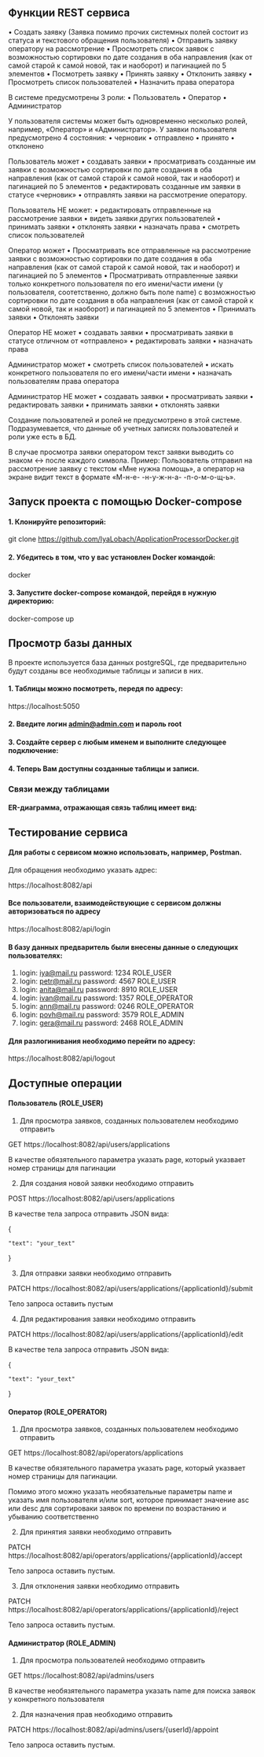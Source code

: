 
## Функции REST сервиса
•	Создать заявку (Заявка помимо прочих системных полей состоит из статуса и текстового обращения пользователя)
•	Отправить заявку оператору на рассмотрение
•	Просмотреть список заявок с возможностью сортировки по дате создания в оба направления (как от самой старой к самой новой, так и наоборот) и пагинацией по 5 элементов
•	Посмотреть заявку
•	Принять заявку
•	Отклонить заявку
•	Просмотреть список пользователей
•	Назначить права оператора

В системе предусмотрены 3 роли:
•	Пользователь
•	Оператор
•	Администратор

У пользователя системы может быть одновременно несколько ролей, например, «Оператор» и «Администратор». 
У заявки пользователя предусмотрено 4 состояния:
•	черновик
•	отправлено
•	принято
•	отклонено

Пользователь может 
•	создавать заявки
•	просматривать созданные им заявки с возможностью сортировки по дате создания в оба направления (как от самой старой к самой новой, так и наоборот) и пагинацией по 5 элементов
•	редактировать созданные им заявки в статусе «черновик»
•	отправлять заявки на рассмотрение оператору.

Пользователь НЕ может:
•	редактировать отправленные на рассмотрение заявки
•	видеть заявки других пользователей
•	принимать заявки
•	отклонять заявки
•	назначать права
•	смотреть список пользователей

Оператор может
•	Просматривать все отправленные на рассмотрение  заявки с возможностью сортировки по дате создания в оба направления (как от самой старой к самой новой, так и наоборот) и пагинацией по 5 элементов
•	Просматривать отправленные заявки только конкретного пользователя по его имени/части имени (у пользователя, соотетственно, должно быть поле name) с возможностью сортировки по дате создания в оба направления (как от самой старой к самой новой, так и наоборот) и пагинацией по 5 элементов
•	Принимать заявки
•	Отклонять заявки

Оператор НЕ может
•	создавать заявки
•	просматривать заявки в статусе отличном от «отправлено»
•	редактировать заявки
•	назначать права

Администратор может
•	смотреть список пользователей
•	искать конкретного пользователя по его имени/части имени
•	назначать пользователям права оператора

Администратор НЕ может
•	создавать заявки
•	просматривать заявки
•	редактировать заявки 
•	принимать заявки
•	отклонять заявки

Создание пользователей и ролей не предусмотрено в этой системе. Подразумевается, что данные об учетных записях пользователей и роли уже есть в БД.

В случае просмотра заявки оператором текст заявки выводить со знаком <-> после каждого символа. Пример: Пользователь отправил на рассмотрение заявку с текстом «Мне нужна помощь», а оператор на экране видит текст в формате «М-н-е- -н-у-ж-н-а- -п-о-м-о-щ-ь».



## Запуск проекта с помощью Docker-compose

#### 1. Клонируйте репозиторий:

git clone https://github.com/IyaLobach/ApplicationProcessorDocker.git

#### 2. Убедитесь в том, что у вас установлен Docker командой:
docker

#### 3. Запустите docker-compose командой, перейдя в нужную директорию:

docker-compose up

## Просмотр базы данных

В проекте используется база данных postgreSQL, где предварительно будут созданы все необходимые таблицы и записи в них.

#### 1. Таблицы можно посмотреть, передя по адресу:

https://localhost:5050 

#### 2. Введите логин admin@admin.com и пароль root

#### 3. Создайте сервер с любым именем и выполните следующее подключение: 

#### 4. Теперь Вам доступны созданные таблицы и записи.

### Связи между таблицами
#### ER-диаграмма, отражающая связь таблиц имеет вид:

## Тестирование сервиса

#### Для работы с сервисом можно использовать, например, Postman. 

Для обращения необходимо указать адрес:

https://localhost:8082/api

#### Все пользователи, взаимодействующие с сервисом должны авторизоваться по адресу

https://localhost:8082/api/login

#### В базу данных предваритель были внесены данные о следующих пользователях:
1. login: iya@mail.ru password: 1234 ROLE_USER
2. login: petr@mail.ru password: 4567 ROLE_USER
3. login: anita@mail.ru password: 8910 ROLE_USER
4. login: ivan@mail.ru password: 1357 ROLE_OPERATOR
5. login: ann@mail.ru password: 0246 ROLE_OPERATOR
6. login: povh@mail.ru password: 3579 ROLE_ADMIN
7. login: gera@mail.ru password: 2468 ROLE_ADMIN

#### Для разлогинивания необходимо перейти по адресу:
https://localhost:8082/api/logout

## Доступные операции
#### Пользователь (ROLE_USER)
1. Для просмотра заявков, созданных пользователем необходимо отправить

GET https://localhost:8082/api/users/applications

В качестве обязятельного параметра указать page, который указвает номер страницы для пагинации


2. Для создания новой заявки необходимо отправить

POST https://localhost:8082/api/users/applications

В качестве тела запроса отправить JSON вида:

{

	"text": "your_text"
	
}

3. Для отправки заявки необходимо отправить

PATCH https://localhost:8082/api/users/applications/{applicationId}/submit

Тело запроса оставить пустым

4. Для редактирования заявки необходимо отправить

PATCH https://localhost:8082/api/users/applications/{applicationId}/edit

В качестве тела запроса отправить JSON вида:

{

	"text": "your_text"

}

#### Оператор (ROLE_OPERATOR)
1. Для просмотра заявков, созданных пользователем необходимо отправить

GET https://localhost:8082/api/operators/applications

В качестве обязятельного параметра указать page, который указвает номер страницы для пагинации.

Помимо этого можно указать необязательные параметры name и указать имя пользователя и/или sort, которое принимает значение asc или desc для сортироваки заявок по времени по возрастанию и убыванию соответственно

2. Для принятия заявки необходимо отправить

PATCH https://localhost:8082/api/operators/applications/{applicationId}/accept

Тело запроса оставить пустым.

3. Для отклонения заявки необходимо отправить

PATCH https://localhost:8082/api/operators/applications/{applicationId}/reject

Тело запроса оставить пустым.

#### Администратор (ROLE_ADMIN)
1. Для просмотра пользователей необходимо отправить

GET https://localhost:8082/api/admins/users

В качестве необязятельного параметра указать name для поиска заявок у конкретного пользователя

2. Для назначения прав необходимо отправить

PATCH https://localhost:8082/api/admins/users/{userId}/appoint

Тело запроса оставить пустым.
